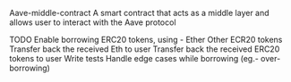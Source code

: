 Aave-middle-contract
A smart contract that acts as a middle layer and allows user to interact with the Aave protocol

TODO
Enable borrowing ERC20 tokens, using -
Ether
Other ECR20 tokens
Transfer back the received Eth to user
Transfer back the received ERC20 tokens to user
Write tests
Handle edge cases while borrowing (eg.- over-borrowing)